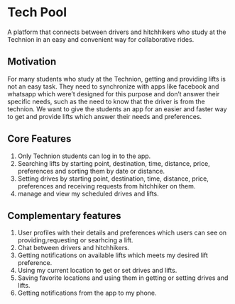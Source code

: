 # Tech Pool
A platform that connects between drivers and hitchhikers who study at the Technion in an easy and convenient way for collaborative rides.

## Motivation
For many students who study at the Technion, getting and providing lifts is not an easy task. They need to synchronize with apps like facebook and whatsapp which were’t designed for this purpose and don’t answer their specific needs, such as the need to know that the driver is from the technion. We want to give the students an app for an easier and faster way to get and provide lifts which answer their needs and preferences. 

## Core Features
1. Only Technion students can log in to the app.
2. Searching lifts by starting point, destination, time, distance, price, preferences and sorting them by date or distance.
3. Setting drives by starting point, destination, time, distance, price, preferences and receiving requests from hitchhiker on them.
4. manage and view my scheduled drives and lifts.
## Complementary features

1. User profiles with their details and preferences which users can see on providing,requesting or searhcing a lift.
2. Chat between drivers and hitchhikers.
3. Getting notifications on available lifts which meets my desired lift preference.
4. Using my current location to get or set drives and lifts.
5. Saving favorite locations and using them in getting or setting drives and lifts.
6. Getting notifications from the app to my phone.
